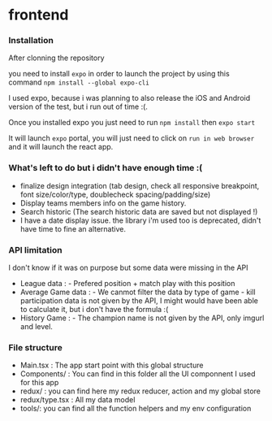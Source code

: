 # frontend

### Installation

After clonning the repository

you need to install `expo` in order to launch the project by using this command `npm install --global expo-cli`

I used expo, because i was planning to also release the iOS and Android version of the test, but i run out of time :(.

Once you installed expo you just need to  run `npm install` then `expo start`

It will launch `expo` portal, you will just need to click on `run in web browser` and it will launch the react app.

### What's left to do but i didn't have enough time :(

- finalize design integration (tab design, check all responsive breakpoint, font size/color/type, doublecheck spacing/padding/size)
- Display teams members info on the game history.
- Search historic (The search historic data are saved but not displayed !)
- I have a date display issue. the library i'm used too is deprecated, didn't have time to fine an alternative.

### API limitation

I don't know if it was on purpose but some data were missing in the API

- League data : - Prefered position + match play with this position
- Average Game data : - We canmot filter the data by type of game 
                      - kill participation data is not given by the API, I might would have been able to calculate it, but i don't have the formula :(
- History Game : - The champion name is not given by the API, only imgurl and level. 

### File structure

- Main.tsx : The app start point with this global structure
- Components/ : You can find in this folder all the UI componnent I used for this app
- redux/ : you can find here my redux reducer, action and my global store
- redux/type.tsx : All my data model
- tools/: you can find all the function helpers and my env configuration
